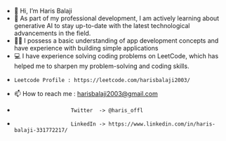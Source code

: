 - 👋 Hi, I’m Haris Balaji
- 🤖 As part of my professional development, I am actively learning about generative AI to stay up-to-date with the latest technological advancements in the field.
- 👨‍💻 I possess a basic understanding of app development concepts and have experience with building simple applications
- 💻 I have experience solving coding problems on LeetCode, which has helped me to sharpen my problem-solving and coding skills.
-     Leetcode Profile : https://leetcode.com/harisbalaji2003/
- 📫 How to reach me :  harisbalaji2003@gmail.com  
-                       Twitter  -> @haris_offl
-                       LinkedIn -> https://www.linkedin.com/in/haris-balaji-331772217/

<!---
HarisBalaji/HarisBalaji is a ✨ special ✨ repository because its `README.md` (this file) appears on your GitHub profile.
You can click the Preview link to take a look at your changes.
--->
